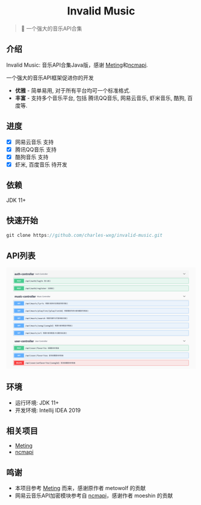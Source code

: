 <h1 align="center">Invalid Music</h1>

> :cake: 一个强大的音乐API合集

## 介绍

Invalid Music: 音乐API合集Java版，感谢 <a href="https://github.com/metowolf/Meting" target="_blank">Meting</a>和<a href="https://github.com/moeshin/ncmapi" target="_blank">ncmapi</a>.   

一个强大的音乐API框架促进你的开发
 + **优雅** - 简单易用, 对于所有平台均可一个标准格式.
 + **丰富** - 支持多个音乐平台, 包括 腾讯QQ音乐, 网易云音乐, 虾米音乐, 酷狗, 百度等.
 
## 进度

- [x] 网易云音乐 支持
- [x] 腾讯QQ音乐 支持
- [x] 酷狗音乐 支持
- [x] 虾米, 百度音乐 待开发 

## 依赖

JDK 11+

## 快速开始

```csharp
git clone https://github.com/charles-wxg/invalid-music.git
```

## API列表

<p align="center">
<img src="docs/images/screenshot.png" alt="InvalidMusic">
</p>

## 环境

- 运行环境: JDK 11+    
- 开发环境: Intellij IDEA 2019

## 相关项目

- [Meting](https://github.com/metowolf/Meting)
- [ncmapi](https://github.com/moeshin/ncmapi)
 
## 鸣谢

- 本项目参考 <a href="https://github.com/metowolf/Meting" target="_blank">Meting</a> 而来，感谢原作者 metowolf 的贡献
- 网易云音乐API加密模块参考自 <a href="https://github.com/moeshin/ncmapi" target="_blank">ncmapi</a>，感谢作者 moeshin 的贡献

